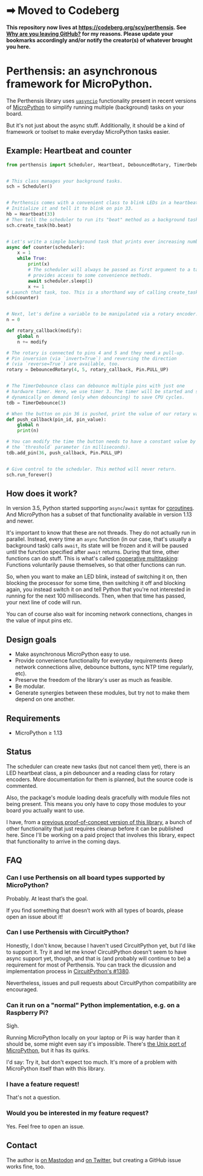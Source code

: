 # ➡ Moved to Codeberg

**This repository now lives at <https://codeberg.org/scy/perthensis>. See [Why are you leaving GitHub?](https://codeberg.org/scy/me/src/branch/main/FAQ.md#user-content-why-are-you-leaving-github) for my reasons. Please update your bookmarks accordingly and/or notify the creator(s) of whatever brought you here.**

# Perthensis: an asynchronous framework for MicroPython.

The Perthensis library uses [`uasyncio`](https://docs.micropython.org/en/latest/library/uasyncio.html) functionality present in recent versions of [MicroPython](https://micropython.org/) to simplify running multiple (background) tasks on your board.

But it's not just about the async stuff.
Additionally, it should be a kind of framework or toolset to make everyday MicroPython tasks easier.

## Example: Heartbeat and counter

```python
from perthensis import Scheduler, Heartbeat, DebouncedRotary, TimerDebounce


# This class manages your background tasks.
sch = Scheduler()


# Perthensis comes with a convenient class to blink LEDs in a heartbeat rhythm.
# Initialize it and tell it to blink on pin 33.
hb = Heartbeat(33)
# Then tell the scheduler to run its "beat" method as a background task.
sch.create_task(hb.beat)


# Let's write a simple background task that prints ever increasing numbers.
async def counter(scheduler):
    x = 1
    while True:
        print(x)
        # The scheduler will always be passed as first argument to a task and
        # provides access to some convenience methods.
        await scheduler.sleep(1)
        x += 1
# Launch that task, too. This is a shorthand way of calling create_task():
sch(counter)


# Next, let's define a variable to be manipulated via a rotary encoder.
n = 0

def rotary_callback(modify):
    global n
    n += modify

# The rotary is connected to pins 4 and 5 and they need a pull-up.
# Pin inversion (via `invert=True`) and reversing the direction
# (via `reverse=True`) are available, too.
rotary = DebouncedRotary(4, 5, rotary_callback, Pin.PULL_UP)


# The TimerDebounce class can debounce multiple pins with just one
# hardware timer. Here, we use timer 3. The timer will be started and stopped
# dynamically on demand (only when debouncing) to save CPU cycles.
tdb = TimerDebounce(3)

# When the button on pin 36 is pushed, print the value of our rotary variable.
def push_callback(pin_id, pin_value):
    global n
    print(n)

# You can modify the time the button needs to have a constant value by passing
# the `threshold` parameter (in milliseconds).
tdb.add_pin(36, push_callback, Pin.PULL_UP)


# Give control to the scheduler. This method will never return.
sch.run_forever()
```

## How does it work?

In version 3.5, Python started supporting `async`/`await` syntax for [coroutines](https://en.wikipedia.org/wiki/Coroutine).
And MicroPython has a subset of that functionality available in version 1.13 and newer.

It's important to know that these are not threads.
They do not actually run in parallel.
Instead, every time an `async` function (in our case, that's usually a background task) calls `await`, its state will be frozen and it will be paused until the function specified after `await` returns.
During that time, other functions can do stuff.
This is what's called [cooperative multitasking](https://en.wikipedia.org/wiki/Cooperative_multitasking):
Functions voluntarily pause themselves, so that other functions can run.

So, when you want to make an LED blink, instead of switching it on, then blocking the processor for some time, then switching it off and blocking again, you instead switch it on and tell Python that you're not interested in running for the next 100 milliseconds.
Then, when that time has passed, your next line of code will run.

You can of course also wait for incoming network connections, changes in the value of input pins etc.

## Design goals

* Make asynchronous MicroPython easy to use.
* Provide convenience functionality for everyday requirements (keep network connections alive, debounce buttons, sync NTP time regularly, etc).
* Preserve the freedom of the library's user as much as feasible.
* Be modular.
* Generate synergies between these modules, but try not to make them depend on one another.

## Requirements

* MicroPython ≥ 1.13

## Status

The scheduler can create new tasks (but not cancel them yet), there is an LED heartbeat class, a pin debouncer and a reading class for rotary encoders.
More documentation for them is planned, but the source code is commented.

Also, the package's module loading deals gracefully with module files not being present.
This means you only have to copy those modules to your board you actually want to use.

I have, from a [previous proof-of-concept version of this library](https://github.com/scy/krebskandidat/blob/21b4a01a29a1c16d80198dcae60ed6d90e177bb1/src/perthensis.py), a bunch of other functionality that just requires cleanup before it can be published here.
Since I'll be working on a paid project that involves this library, expect that functionality to arrive in the coming days.

## FAQ

### Can I use Perthensis on all board types supported by MicroPython?

Probably.
At least that’s the goal.

If you find something that doesn’t work with all types of boards, please open an issue about it!

### Can I use Perthensis with CircuitPython?

Honestly, I don't know, because I haven't used CircuitPython yet, but I'd like to support it.
Try it and let me know!
CircuitPython doesn't seem to have async support yet, though, and that is (and probably will continue to be) a requirement for most of Perthensis.
You can track the dicussion and implementation process in [CircuitPython's #1380](https://github.com/adafruit/circuitpython/issues/1380).

Nevertheless, issues and pull requests about CircuitPython compatibility are encouraged.

### Can it run on a "normal" Python implementation, e.g. on a Raspberry Pi?

Sigh.

Running MicroPython locally on your laptop or Pi is way harder than it should be, some might even say it's impossible.
There's [the Unix port of MicroPython](https://github.com/micropython/micropython#the-unix-version), but it has its quirks.

I'd say:
Try it, but don't expect too much.
It's more of a problem with MicroPython itself than with this library.

### I have a feature request!

That's not a question.

### Would you be interested in my feature request?

Yes.
Feel free to open an issue.

## Contact

The author is [on Mastodon](https://mastodon.scy.name/@scy) and [on Twitter](https://twitter.com/scy), but creating a GitHub issue works fine, too.
